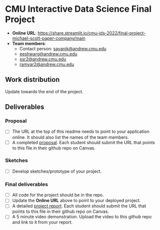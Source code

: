 # CMU Interactive Data Science Final Project

* **Online URL**: https://share.streamlit.io/cmu-ids-2022/final-project-michael-scott-paper-company/main 
* **Team members**:
  * Contact person: sayanik@andrew.cmu.edu
  * eeshwarg@andrew.cmu.edu
  * ssr2@andrew.cmu.edu
  * ramyar2@andrew.cmu.edu

## Work distribution

Update towards the end of the project.

## Deliverables

### Proposal

- [ ] The URL at the top of this readme needs to point to your application online. It should also list the names of the team members.
- [ ] A completed [proposal](Proposal.md). Each student should submit the URL that points to this file in their github repo on Canvas.

### Sketches

- [ ] Develop sketches/prototype of your project.

### Final deliverables

- [ ] All code for the project should be in the repo.
- [ ] Update the **Online URL** above to point to your deployed project.
- [ ] A detailed [project report](Report.md).  Each student should submit the URL that points to this file in their github repo on Canvas.
- [ ] A 5 minute video demonstration.  Upload the video to this github repo and link to it from your report.
